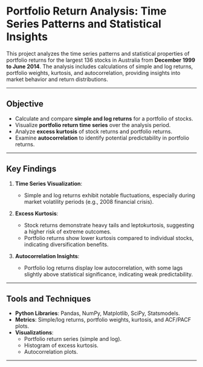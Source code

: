 # Portfolio Return Analysis: Time Series Patterns and Statistical Insights
This project analyzes the time series patterns and statistical properties of portfolio returns for the largest 136 stocks in Australia from **December 1999 to June 2014**. The analysis includes calculations of simple and log returns, portfolio weights, kurtosis, and autocorrelation, providing insights into market behavior and return distributions.

---

## Objective

- Calculate and compare **simple and log returns** for a portfolio of stocks.
- Visualize **portfolio return time series** over the analysis period.
- Analyze **excess kurtosis** of stock returns and portfolio returns.
- Examine **autocorrelation** to identify potential predictability in portfolio returns.

---

## Key Findings

1. **Time Series Visualization**:
   - Simple and log returns exhibit notable fluctuations, especially during market volatility periods (e.g., 2008 financial crisis).

2. **Excess Kurtosis**:
   - Stock returns demonstrate heavy tails and leptokurtosis, suggesting a higher risk of extreme outcomes.
   - Portfolio returns show lower kurtosis compared to individual stocks, indicating diversification benefits.

3. **Autocorrelation Insights**:
   - Portfolio log returns display low autocorrelation, with some lags slightly above statistical significance, indicating weak predictability.

---

## Tools and Techniques

- **Python Libraries**: Pandas, NumPy, Matplotlib, SciPy, Statsmodels.
- **Metrics**: Simple/log returns, portfolio weights, kurtosis, and ACF/PACF plots.
- **Visualizations**:
  - Portfolio return series (simple and log).
  - Histogram of excess kurtosis.
  - Autocorrelation plots.

---
